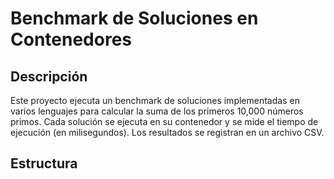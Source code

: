 # Benchmark de Soluciones en Contenedores

## Descripción
Este proyecto ejecuta un benchmark de soluciones implementadas en varios lenguajes para calcular la suma de los primeros 10,000 números primos. Cada solución se ejecuta en su contenedor y se mide el tiempo de ejecución (en milisegundos). Los resultados se registran en un archivo CSV.

## Estructura
